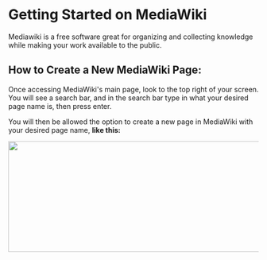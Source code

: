 # **Getting Started on MediaWiki**

Mediawiki is a free software great for organizing and collecting knowledge while making your work available to the public.

## **How to Create a New MediaWiki Page:**

Once accessing MediaWiki's main page, look to the top right of your screen. You will see a search bar, and in the search bar type in what your desired page name is, then press enter. 

You will then be allowed the option to create a new page in MediaWiki with your desired page name, **like this:**
<p>    <p>
<img src="https://raw.githubusercontent.com/hannahzabie/Images/master/Screen%20Shot%202020-11-24%20at%207.35.05%20PM.png" width="550" height="223">
